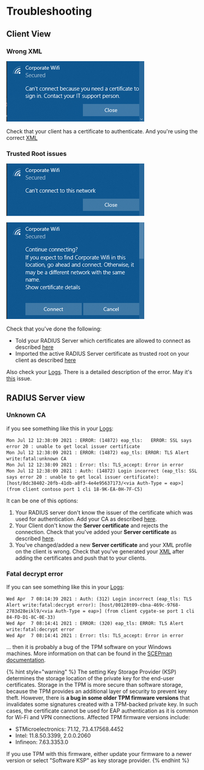 # Troubleshooting

## Client View

### Wrong XML 

![](../.gitbook/assets/image%20%2828%29.png)

Check that your client has a certificate to authenticate. And you're using the correct [XML](../portal/settings-trusted-roots/xml.md#wifi)

### Trusted Root issues 

![](../.gitbook/assets/image%20%2831%29.png)

![](../.gitbook/assets/image%20%2860%29.png)

Check that you've done the following: 

* Told your RADIUS Server which certificates are allowed to connect as described [here](../portal/settings-trusted-roots/trusted-roots.md#add)
* Imported the active RADIUS Server certificate as trusted root on your client as described [here](../azure/trusted-root.md#to-add-a-trusted-root-profile-for-your-clients)

Also check your [Logs](../portal/log.md#logs). There is a detailed description of the error. May it's [this](trubleshooting.md#fatal-decrypt-error) issue.

## RADIUS Server view

### Unknown CA

if you see something like this in your [Logs](../portal/log.md#logs):

```text
Mon Jul 12 12:38:09 2021 : ERROR: (14872) eap_tls:   ERROR: SSL says error 20 : unable to get local issuer certificate
Mon Jul 12 12:38:09 2021 : ERROR: (14872) eap_tls: ERROR: TLS Alert write:fatal:unknown CA
Mon Jul 12 12:38:09 2021 : Error: tls: TLS_accept: Error in error
Mon Jul 12 12:38:09 2021 : Auth: (14872) Login incorrect (eap_tls: SSL says error 20 : unable to get local issuer certificate): [host/8dc38402-20fb-41db-a8f3-4e4e95637173/<via Auth-Type = eap>] (from client contoso port 1 cli 18-9K-EA-0H-7F-C5)
```

It can be one of this options: 

1. Your RADIUS server don't know the issuer of the certificate which was used for authentication. Add your CA as described [here](../portal/settings-trusted-roots/trusted-roots.md#add).
2. Your Client don't know the **Server certificate** and rejects the connection. Check that you've added your **Server certificate** as described [here](../azure/trusted-root.md#adding-a-trusted-root-profile-for-your-clients).
3. You've changed/added a new **Server certificate** and your XML profile on the client is wrong. Check that you've generated your [XML](../portal/settings-trusted-roots/xml.md#wifi) after adding the certificates and push that to your clients. 

### Fatal decrypt error

If you can see something like this in your [Logs](../portal/log.md#logs):

```text
Wed Apr  7 08:14:39 2021 : Auth: (312) Login incorrect (eap_tls: TLS Alert write:fatal:decrypt error): [host/00128t09-cbna-469c-9768-2783d28eikl9/<via Auth-Type = eap>] (from client cygate-se port 1 cli 84-FD-D1-8C-0E-33)
Wed Apr  7 08:14:41 2021 : ERROR: (320) eap_tls: ERROR: TLS Alert write:fatal:decrypt error
Wed Apr  7 08:14:41 2021 : Error: tls: TLS_accept: Error in error
```

... then it is probably a bug of the TPM software on your Windows machines. More information on that can be found in the [SCEPman documentation](https://docs.scepman.com/certificate-deployment/microsoft-intune/windows-10).

{% hint style="warning" %}
The setting Key Storage Provider \(KSP\) determines the storage location of the private key for the end-user certificates. Storage in the TPM is more secure than software storage, because the TPM provides an additional layer of security to prevent key theft. However, there is **a bug in some older TPM firmware versions** that invalidates some signatures created with a TPM-backed private key. In such cases, the certificate cannot be used for EAP authentication as it is common for Wi-Fi and VPN connections. Affected TPM firmware versions include:

* STMicroelectronics: 71.12, 73.4.17568.4452
* Intel: 11.8.50.3399, 2.0.0.2060
* Infineon: 7.63.3353.0

If you use TPM with this firmware, either update your firmware to a newer version or select "Software KSP" as key storage provider.
{% endhint %}

